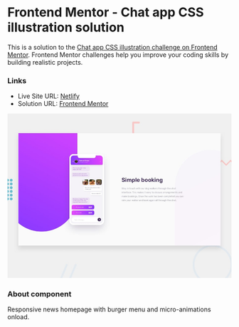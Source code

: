# Frontend Mentor - Chat app CSS illustration solution

This is a solution to the [Chat app CSS illustration challenge on Frontend Mentor](https://www.frontendmentor.io/challenges/chat-app-css-illustration-O5auMkFqY). Frontend Mentor challenges help you improve your coding skills by building realistic projects.

### Links

- Live Site URL: [Netlify](https://frontendmentor-solutions.netlify.app/chat-app-css-illustration/)
- Solution URL: [Frontend Mentor](https://www.frontendmentor.io/solutions/responsive-news-homepage-olor4ieiUg)

![This is an image](./design/desktop-preview.jpg)

### About component

Responsive news homepage with burger menu and micro-animations onload.
